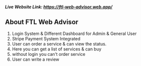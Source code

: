##### Live Website Link:  https://ftl-web-advisor.web.app/

## About FTL Web Advisor
1. Login System & Different Dashboard for Admin & General User
2. Stripe Payment System Integrated
3. User can order a service & can view the status.
4. Here you can get a list of services & can buy
5. without login you can't order service
6. User can write a review
